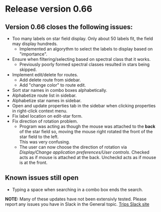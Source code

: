 # Release version 0.66

## Version 0.66 closes the following issues:

- Too many labels on star field display. Only about 50 labels fit, the field may display hundreds.
  - Implemented an algorythm to select the labels to display based on "importance".
- Ensure when filtering/selecting based on spectral class that it works.
  - Previously poorly formed spectral classes resulted in stars being skipped.
- Implement edit/delete for routes.
  - Add delete route from sidebar.
  - Add "change color" to route edit.
- Sort star names in combo boxes alphabetically.
- Alphabetize route list in sidebar.
- Alphabetize star names in sidebar.
- Open and update properties tab in the sidebar when clicking properties in right-click context menu.
- Fix label location on edit-star form.
- Fix direction of rotation problem.
  - Program was acting as though the mouse was attached to the **back** of the star field so, moving the mouse right rotated the front of the star field to the left.  
    This was very confusing.
  - The user can now choose the direction of rotation via *Display/Change application preferences/User controls*. Checked acts as if mouse is attached at the back. Uncheckd acts as if mouse is at the front.

## Known issues still open

- Typing a space when searching in a combo box ends the search. 

**NOTE:** Many of these updates have not been extensivly tested. Please report any issues you have in Slack in the General topic. [Trips Slack site](tripsheadquarters.slack.com)
